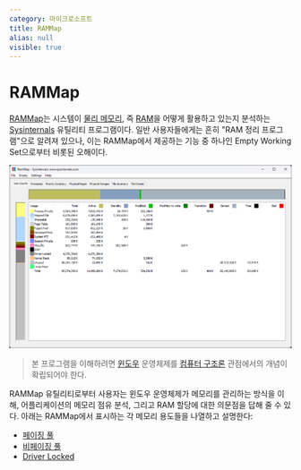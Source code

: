 ```yaml
---
category: 마이크로소프트
title: RAMMap
alias: null
visible: true
---
```

# RAMMap
[RAMMap](https://learn.microsoft.com/en-us/sysinternals/downloads/rammap)는 시스템이 [물리 메모리](ko.Memory.md), 즉 [RAM](https://ko.wikipedia.org/wiki/랜덤_액세스_메모리)을 어떻게 활용하고 있는지 분석하는 [Sysinternals](ko.Sysinternals.md) 유틸리티 프로그램이다. 일반 사용자들에게는 흔히 "RAM 정리 프로그램"으로 알려져 있으나, 이는 RAMMap에서 제공하는 기능 중 하나인 Empty Working Set으로부터 비롯된 오해이다.

![RAMMap 유틸리티 프로그램](./images/sysinternals_rammap.png)

> 본 프로그램을 이해하려면 [윈도우](ko.Windows.md) 운영체제를 [컴퓨터 구조론](https://ko.wikipedia.org/wiki/컴퓨터_구조) 관점에서의 개념이 확립되어야 한다.

RAMMap 유틸리티로부터 사용자는 윈도우 운영체제가 메모리를 관리하는 방식을 이해, 어플리케이션의 메모리 점유 분석, 그리고 RAM 할당에 대한 의문점을 답해 줄 수 있다. 아래는 RAMMap에서 표시하는 각 메모리 용도들을 나열하고 설명한다:

* [페이징 풀](ko.Memory.md#메모리-풀)
* [비페이징 풀](ko.Memory.md#메모리-풀)
* [Driver Locked](ko.Memory.md#driver-locked-메모리)
